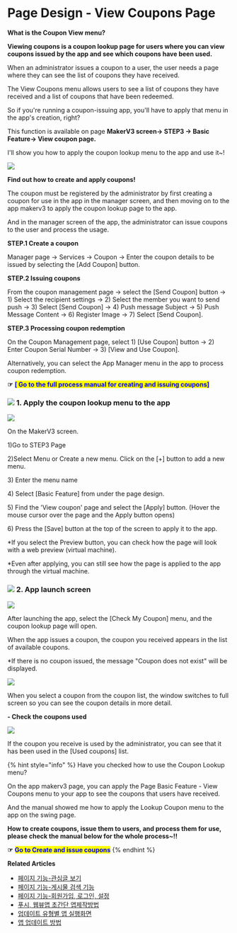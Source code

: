 # Page Design - View Coupons Page

**What is the Coupon View menu?**

**Viewing coupons is a coupon lookup page for users where you can view coupons issued by the app and see which coupons have been used.**

When an administrator issues a coupon to a user, the user needs a page where they can see the list of coupons they have received.

The View Coupons menu allows users to see a list of coupons they have received and a list of coupons that have been redeemed.

So if you're running a coupon-issuing app, you'll have to apply that menu in the app's creation, right?

This function is available on page **MakerV3 screen-> STEP3 → Basic Feature→ View coupon page.**

I'll show you how to apply the coupon lookup menu to the app and use it\~!

![](https://wp.swing2app.co.kr/wp-content/uploads/2022/07/%EC%8A%A4%EC%9C%99%EA%B3%B5%EC%8B%9D%EC%95%B1-%EC%BF%A0%ED%8F%B0%EC%82%AC%EC%9A%A9-KR.png)

**Find out how to create and apply coupons!**

The coupon must be registered by the administrator by first creating a coupon for use in the app in the manager screen, and then moving on to the app makerv3 to apply the coupon lookup page to the app.

And in the manager screen of the app, the administrator can issue coupons to the user and process the usage.

**STEP.1 Create a coupon**

Manager page → Services → Coupon → Enter the coupon details to be issued by selecting the \[Add Coupon] button.

**STEP.2 Issuing coupons**

From the coupon management page → select the \[Send Coupon] button → 1) Select the recipient settings → 2) Select the member you want to send push → 3) Select \[Send Coupon] → 4) Push message Subject → 5) Push Message Content → 6) Register Image → 7) Select \[Send Coupon].​

**STEP.3 Processing coupon redemption**

On the Coupon Management page, select 1) \[Use Coupon] button → 2) Enter Coupon Serial Number → 3) \[View and Use Coupon].

Alternatively, you can select the App Manager menu in the app to process coupon redemption.

**☞** <mark style="color:blue;">**\[ Go to the full process manual for creating and issuing coupons]**</mark>

### ![](https://wp.swing2app.co.kr/wp-content/uploads/2018/09/%EB%8B%A8%EB%9D%BD1-1.png) **1.** Apply the coupon lookup menu to the app

![](https://wp.swing2app.co.kr/wp-content/uploads/2022/07/%EC%BF%A0%ED%8F%B0%EC%A1%B0%ED%9A%8C.png)

On the MakerV3 screen.

1\)Go to STEP3 Page&#x20;

2\)Select Menu or Create a new menu. Click on the \[+] button to add a new menu.

3\) Enter the menu name

4\) Select \[Basic Feature] from under the page design.

5\) Find the 'View coupon' page and select the \[Apply] button. (Hover the mouse cursor over the page and the Apply button opens)

6\) Press the \[Save] button at the top of the screen to apply it to the app.

\*If you select the Preview button, you can check how the page will look with a web preview (virtual machine).

\*Even after applying, you can still see how the page is applied to the app through the virtual machine.

### ![](https://wp.swing2app.co.kr/wp-content/uploads/2018/09/%EB%8B%A8%EB%9D%BD1-1.png) **2. App launch screen**

![](https://wp.swing2app.co.kr/wp-content/uploads/2022/07/%EC%BF%A0%ED%8F%B01.png)

After launching the app, select the \[Check My Coupon] menu, and the coupon lookup page will open.

When the app issues a coupon, the coupon you received appears in the list of available coupons.

\*If there is no coupon issued, the message "Coupon does not exist" will be displayed.

![](https://wp.swing2app.co.kr/wp-content/uploads/2022/07/%EC%BF%A0%ED%8F%B02.png)

When you select a coupon from the coupon list, the window switches to full screen so you can see the coupon details in more detail.

**- Check the coupons used**

![](https://wp.swing2app.co.kr/wp-content/uploads/2022/07/%EC%BF%A0%ED%8F%B03.png)

If the coupon you receive is used by the administrator, you can see that it has been used in the \[Used coupons] list.

{% hint style="info" %}
Have you checked how to use the Coupon Lookup menu?

On the app makerv3 page, you can apply the Page Basic Feature - View Coupons menu to your app to see the coupons that users have received.

And the manual showed me how to apply the Lookup Coupon menu to the app on the swing page.

**How to create coupons, issue them to users, and process them for use, please check the manual below for the whole process\~!!**

**☞** <mark style="color:blue;">**Go to Create and issue coupons**</mark>
{% endhint %}

**Related Articles**

* [페이지 기능-관심글 보기](https://wp.swing2app.co.kr/documentation/v3manual/viewfavorites/)
* [페이지 기능-게시물 검색 기능](https://wp.swing2app.co.kr/documentation/v3manual/postsearch/)
* [페이지 기능-회원가입, 로그인, 설정](https://wp.swing2app.co.kr/documentation/v3manual/join-login/)
* [푸시, 웹뷰앱 초간단 앱제작방법](https://wp.swing2app.co.kr/documentation/v3manual/push-webview/)
* [업데이트 유형별 앱 실행화면](https://wp.swing2app.co.kr/documentation/v3manual/update-type/)
* [앱 업데이트 방법](https://wp.swing2app.co.kr/documentation/v3manual/app-update/)
